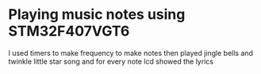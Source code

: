 # Playing music notes using STM32F407VGT6
I used timers to make frequency to make notes then played jingle bells and twinkle little star song and for every note lcd showed the lyrics 
